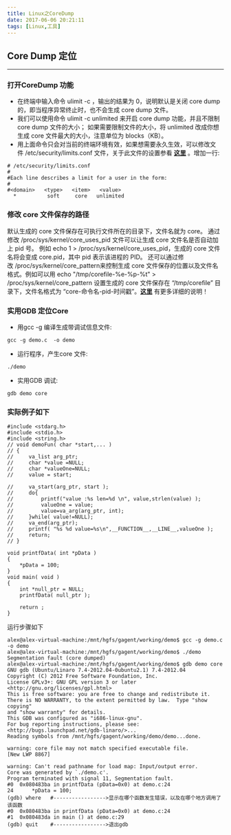 ```yaml
---
title: Linux之CoreDump
date: 2017-06-06 20:21:11
tags: [Linux,工具]
---
```


## Core Dump 定位

- - -
### 打开CoreDump 功能

- 在终端中输入命令 ulimit -c ，输出的结果为 0，说明默认是关闭 core dump 的，即当程序异常终止时，也不会生成 core dump 文件。
- 我们可以使用命令 ulimit -c unlimited 来开启 core dump 功能，并且不限制 core dump 文件的大小； 如果需要限制文件的大小，将 unlimited 改成你想生成 core 文件最大的大小，注意单位为 blocks（KB）。
- 用上面命令只会对当前的终端环境有效，如果想需要永久生效，可以修改文件 /etc/security/limits.conf
文件，关于此文件的设置参看 **[这里](http://manpages.ubuntu.com/manpages/hardy/man5/limits.conf.5.html)** 。增加一行:

<!--more-->

```
# /etc/security/limits.conf
#
#Each line describes a limit for a user in the form:
#
#<domain>   <type>   <item>   <value>
  *          soft     core   unlimited
```

###  **修改 core 文件保存的路径**

默认生成的 core 文件保存在可执行文件所在的目录下，文件名就为 core。
通过修改 /proc/sys/kernel/core_uses_pid 文件可以让生成 core 文件名是否自动加上 pid 号。
例如 echo 1 > /proc/sys/kernel/core_uses_pid，生成的 core 文件名将会变成 core.pid，其中 pid 表示该进程的 PID。
还可以通过修改 /proc/sys/kernel/core_pattern来控制生成 core 文件保存的位置以及文件名格式。例如可以用 echo "/tmp/corefile-%e-%p-%t" > /proc/sys/kernel/core_pattern 设置生成的 core 文件保存在 “/tmp/corefile” 目录下，文件名格式为 “core-命令名-pid-时间戳”。**[这里](http://man7.org/linux/man-pages/man5/core.5.html)** 有更多详细的说明！

### 实用GDB 定位Core

- 用gcc -g 编译生成带调试信息文件:

```
gcc -g demo.c  -o demo
```

- 运行程序，产生core 文件:

```
./demo
```

- 实用GDB 调试:

```
gdb demo core
```

### 实际例子如下

```
#include <stdarg.h>
#include <stdio.h>
#include <string.h>
// void demoFun( char *start,... )
// {
//     va_list arg_ptr;
//     char *value =NULL;
//     char *valueOne=NULL;
//     value = start;

//     va_start(arg_ptr, start );
//     do{
//         printf("value :%s len=%d \n", value,strlen(value) );
//         valueOne = value;
//         value=va_arg(arg_ptr, int);
//     }while( value!=NULL);
//     va_end(arg_ptr);
//     printf( "%s %d value=%s\n",__FUNCTION__,__LINE__,valueOne );
//     return;
// }

void printfData( int *pData )
{
    *pData = 100;
}
void main( void )
{
    int *null_ptr = NULL;
    printfData( null_ptr );

    return ;
}
```

运行步骤如下

```
alex@alex-virtual-machine:/mnt/hgfs/gagent/working/demo$ gcc -g demo.c  -o demo
alex@alex-virtual-machine:/mnt/hgfs/gagent/working/demo$ ./demo
Segmentation fault (core dumped)
alex@alex-virtual-machine:/mnt/hgfs/gagent/working/demo$ gdb demo core
GNU gdb (Ubuntu/Linaro 7.4-2012.04-0ubuntu2.1) 7.4-2012.04
Copyright (C) 2012 Free Software Foundation, Inc.
License GPLv3+: GNU GPL version 3 or later <http://gnu.org/licenses/gpl.html>
This is free software: you are free to change and redistribute it.
There is NO WARRANTY, to the extent permitted by law.  Type "show copying"
and "show warranty" for details.
This GDB was configured as "i686-linux-gnu".
For bug reporting instructions, please see:
<http://bugs.launchpad.net/gdb-linaro/>...
Reading symbols from /mnt/hgfs/gagent/working/demo/demo...done.

warning: core file may not match specified executable file.
[New LWP 8867]

warning: Can't read pathname for load map: Input/output error.
Core was generated by `./demo.c'.
Program terminated with signal 11, Segmentation fault.
#0  0x080483ba in printfData (pData=0x0) at demo.c:24
24      *pData = 100;
(gdb) where   #----------------->显示在哪个函数发生错误，以及在哪个地方调用了该函数
#0  0x080483ba in printfData (pData=0x0) at demo.c:24
#1  0x080483da in main () at demo.c:29
(gdb) quit    #----------------->退出gdb
```
